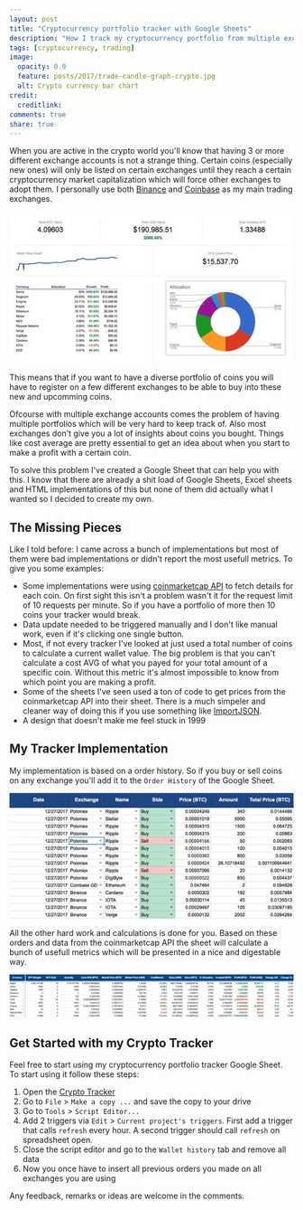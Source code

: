 ```yaml
---
layout: post
title: "Cryptocurrency portfolio tracker with Google Sheets"
description: "How I track my cryptocurrency portfolio from multiple exchanges with a custom Google Sheets tracker"
tags: [cryptocurrency, trading]
image:
  opacity: 0.9
  feature: posts/2017/trade-candle-graph-crypto.jpg
  alt: Crypto currency bar chart
credit:
  creditlink:
comments: true
share: true
---
```

When you are active in the crypto world you'll know that having 3 or more
different exchange accounts is not a strange thing. Certain coins (especially new ones)
will only be listed on certain exchanges until they reach a certain
cryptocurrency market capitalization which will force other exchanges to adopt them.
I personally use both [Binance](https://accounts.binance.com/en/register?ref=13010372) and [Coinbase](https://www.coinbase.com/join/mostma_4) as my main trading exchanges.

![Cryptocurrency dashboard](/images/posts/2017/cryptocurrency-tracker-dashboard.jpg)

This means that if you want to have a diverse portfolio of coins you will have to
register on a few different exchanges to be able to buy into these new and upcomming coins.

Ofcourse with multiple exchange accounts comes the problem of having multiple portfolios
which will be very hard to keep track of.
Also most exchanges don't give you a lot of insights about coins you bought.
Things like cost average are pretty essential to get an idea about when you start to make a profit with a certain coin.

To solve this problem I've created a Google Sheet that can help you with this.
I know that there are already a shit load of Google Sheets, Excel sheets and HTML implementations of
this but none of them did actually what I wanted so I decided to create my own.

## The Missing Pieces
Like I told before: I came across a bunch of implementations but most of them were
bad implementations or didn't report the most usefull metrics. To give you some examples:

* Some implementations were using [coinmarketcap API](https://coinmarketcap.com/api/) to fetch details for each coin.
On first sight this isn't a problem wasn't it for the request limit of 10 requests per minute.
So if you have a portfolio of more then 10 coins your tracker would break.
* Data update needed to be triggered manually and I don't like manual work, even if it's clicking one single button.
* Most, if not every tracker I've looked at just used a total number of coins to calculate a current wallet value.
The big problem is that you can't calculate a cost AVG of what you payed for your total amount of a specific coin.
Without this metric it's almost impossible to know from which point you are making a profit.
* Some of the sheets I've seen used a ton of code to get prices from the coinmarketcap API into their sheet.
There is a much simpeler and cleaner way of doing this if you use something like [ImportJSON](https://github.com/bradjasper/ImportJSON).
* A design that doesn't make me feel stuck in 1999

## My Tracker Implementation
My implementation is based on a order history. So if you buy or sell coins on any
exchange you'll add it to the `Order History` of the Google Sheet.

![Cryptocurrency order history](/images/posts/2017/cryptocurrency-tracker-order-history.jpg)

All the other hard work and calculations is done for you. Based on these orders and
data from the coinmarketcap API the sheet will calculate a bunch of usefull metrics
which will be presented in a nice and digestable way.

![Cryptocurrency tracker wallet](/images/posts/2017/cryptocurrency-tracker-wallet.jpg)

## Get Started with my Crypto Tracker
Feel free to start using my cryptocurrency portfolio tracker Google Sheet.
To start using it follow these steps:

1. Open the [Crypto Tracker](https://docs.google.com/spreadsheets/d/1fahEwCjovO0DzkyZw6gftisT_uVLehTaU7reKRTFvdk/edit?usp=sharing)
2. Go to `File` > `Make a copy ...` and save the copy to your drive
3. Go to `Tools` > `Script Editor...`
4. Add 2 triggers via `Edit` > `Current project's triggers`. First add a trigger that calls `refresh` every hour. A second trigger should call `refresh` on spreadsheet open.
5. Close the script editor and go to the `Wallet history` tab and remove all data
6. Now you once have to insert all previous orders you made on all exchanges you are using

Any feedback, remarks or ideas are welcome in the comments.
